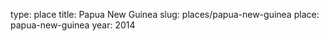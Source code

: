 type: place
title: Papua New Guinea
slug: places/papua-new-guinea
place: papua-new-guinea
year: 2014
